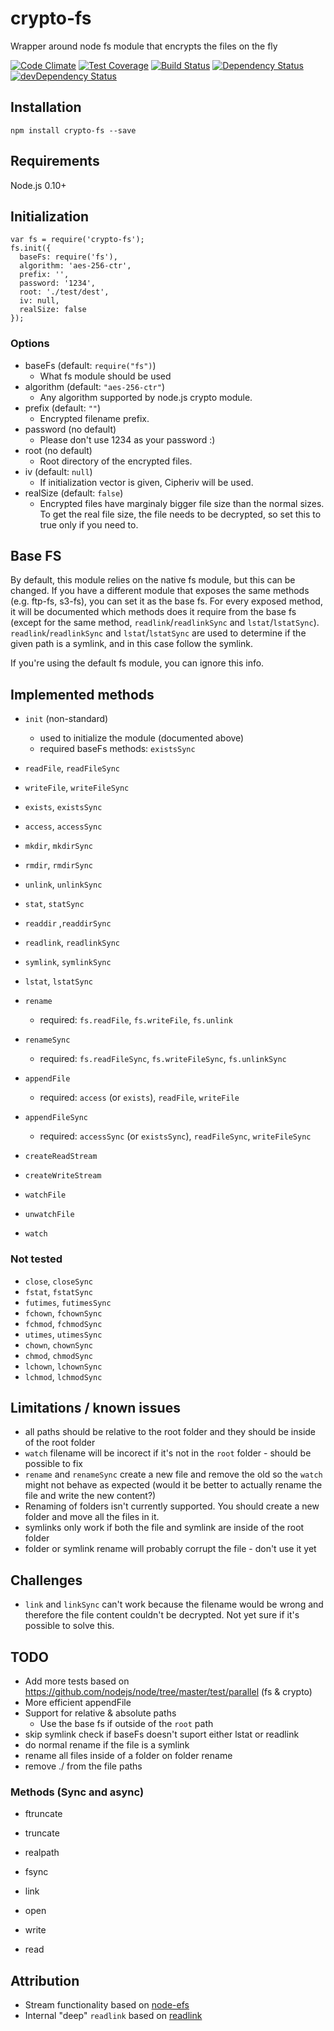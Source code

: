 # crypto-fs
Wrapper around node fs module that encrypts the files on the fly

[![Code Climate](https://codeclimate.com/github/DarkoKukovec/crypto-fs/badges/gpa.svg)](https://codeclimate.com/github/DarkoKukovec/crypto-fs)
[![Test Coverage](https://codeclimate.com/github/DarkoKukovec/crypto-fs/badges/coverage.svg)](https://codeclimate.com/github/DarkoKukovec/crypto-fs/coverage)
[![Build Status](https://travis-ci.org/DarkoKukovec/crypto-fs.svg?branch=master)](https://travis-ci.org/DarkoKukovec/crypto-fs)
[![Dependency Status](https://david-dm.org/DarkoKukovec/crypto-fs.svg)](https://david-dm.org/DarkoKukovec/crypto-fs)
[![devDependency Status](https://david-dm.org/DarkoKukovec/crypto-fs/dev-status.svg)](https://david-dm.org/DarkoKukovec/crypto-fs#info=devDependencies)

## Installation

``npm install crypto-fs --save``

## Requirements

Node.js 0.10+

## Initialization

    var fs = require('crypto-fs');
    fs.init({
      baseFs: require('fs'),
      algorithm: 'aes-256-ctr',
      prefix: '',
      password: '1234',
      root: './test/dest',
      iv: null,
      realSize: false
    });

### Options

* baseFs (default: ``require("fs")``)
  * What fs module should be used
* algorithm (default: ``"aes-256-ctr"``)
  * Any algorithm supported by node.js crypto module.
* prefix (default: ``""``)
  * Encrypted filename prefix.
* password (no default)
  * Please don't use 1234 as your password :)
* root (no default)
  * Root directory of the encrypted files.
* iv (default: ``null``)
  * If initialization vector is given, Cipheriv will be used.
* realSize (default: ``false``)
  * Encrypted files have marginaly bigger file size than the normal sizes. To get the real file size, the file needs to be decrypted, so set this to true only if you need to.

## Base FS

By default, this module relies on the native fs module, but this can be changed. If you have a different module that exposes the same methods (e.g. ftp-fs, s3-fs), you can set it as the base fs.
For every exposed method, it will be documented which methods does it require from the base fs (except for the same method, ``readlink``/``readlinkSync`` and ``lstat``/``lstatSync``). ``readlink``/``readlinkSync`` and ``lstat``/``lstatSync`` are used to determine if the given path is a symlink, and in this case follow the symlink.

If you're using the default fs module, you can ignore this info.

## Implemented methods

* ``init`` (non-standard)
  * used to initialize the module (documented above)
  * required baseFs methods: ``existsSync``

* ``readFile``, ``readFileSync``
* ``writeFile``, ``writeFileSync``
* ``exists``, ``existsSync``
* ``access``, ``accessSync``
* ``mkdir``, ``mkdirSync``
* ``rmdir``, ``rmdirSync``
* ``unlink``, ``unlinkSync``
* ``stat``, ``statSync``
* ``readdir`` ,``readdirSync``
* ``readlink``, ``readlinkSync``
* ``symlink``, ``symlinkSync``
* ``lstat``, ``lstatSync``
* ``rename``
  * required: ``fs.readFile``, ``fs.writeFile``, ``fs.unlink``
* ``renameSync``
  * required: ``fs.readFileSync``, ``fs.writeFileSync``, ``fs.unlinkSync``
* ``appendFile``
  * required: ``access`` (or ``exists``), ``readFile``, ``writeFile``
* ``appendFileSync``
  * required: ``accessSync`` (or ``existsSync``), ``readFileSync``, ``writeFileSync``

* ``createReadStream``
* ``createWriteStream``
* ``watchFile``
* ``unwatchFile``
* ``watch``

### Not tested

* ``close``, ``closeSync``
* ``fstat``, ``fstatSync``
* ``futimes``, ``futimesSync``
* ``fchown``, ``fchownSync``
* ``fchmod``, ``fchmodSync``
* ``utimes``, ``utimesSync``
* ``chown``, ``chownSync``
* ``chmod``, ``chmodSync``
* ``lchown``, ``lchownSync``
* ``lchmod``, ``lchmodSync``

## Limitations / known issues

* all paths should be relative to the root folder and they should be inside of the root folder
* ``watch`` filename will be incorect if it's not in the ``root`` folder - should be possible to fix
* ``rename`` and ``renameSync`` create a new file and remove the old so the ``watch`` might not behave as expected (would it be better to actually rename the file and write the new content?)
* Renaming of folders isn't currently supported. You should create a new folder and move all the files in it.
* symlinks only work if both the file and symlink are inside of the root folder
* folder or symlink rename will probably corrupt the file - don't use it yet

## Challenges

* ``link`` and ``linkSync`` can't work because the filename would be wrong and therefore the file content couldn't be decrypted. Not yet sure if it's possible to solve this.

## TODO

* Add more tests based on https://github.com/nodejs/node/tree/master/test/parallel (fs & crypto)
* More efficient appendFile
* Support for relative & absolute paths
  * Use the base fs if outside of the ``root`` path
* skip symlink check if baseFs doesn't suport either lstat or readlink
* do normal rename if the file is a symlink
* rename all files inside of a folder on folder rename
* remove ./ from the file paths

### Methods (Sync and async)
* ftruncate
* truncate
* realpath
* fsync

* link

* open
* write
* read

## Attribution

* Stream functionality based on [node-efs](https://github.com/kunklejr/node-efs)
* Internal "deep" ``readlink`` based on [readlink](https://github.com/ralphtheninja/readlink)
